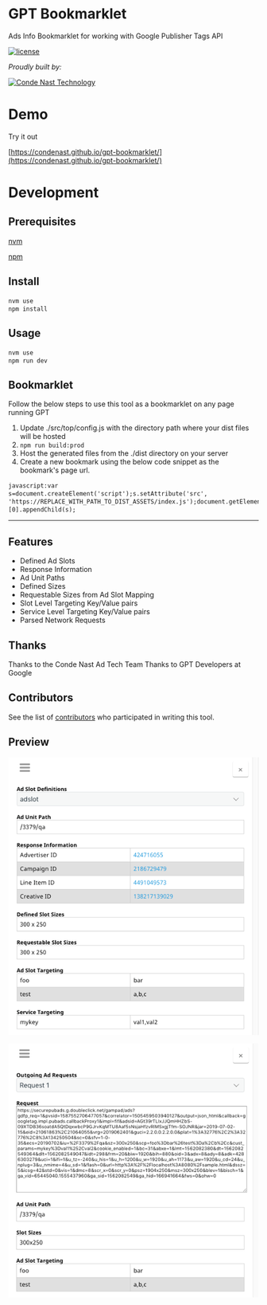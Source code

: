 # GPT Bookmarklet
Ads Info Bookmarklet for working with Google Publisher Tags API

[![license](https://img.shields.io/badge/license-Apache%202.0-blue.svg?style=flat)](LICENSE)

_Proudly built by:_

<a href="https://technology.condenast.com"><img src="https://user-images.githubusercontent.com/1215971/35070721-3f136cdc-fbac-11e7-81b4-e3aa5cc70a17.png" title="Conde Nast Technology" width=350/></a>

# Demo
Try it out

[https://condenast.github.io/gpt-bookmarklet/](https://condenast.github.io/gpt-bookmarklet/)

# Development

## Prerequisites

[nvm](https://github.com/nvm-sh/nvm)

[npm](https://www.npmjs.com/)

## Install

```
nvm use
npm install
```

## Usage

```
nvm use
npm run dev
```

## Bookmarklet
Follow the below steps to use this tool as a bookmarklet on any page running GPT
1. Update ./src/top/config.js with the directory path where your dist files will be hosted
2. ```npm run build:prod```
3. Host the generated files from the ./dist directory on your server
4. Create a new bookmark using the below code snippet as the bookmark's page url.

```
javascript:var s=document.createElement('script');s.setAttribute('src', 'https://REPLACE_WITH_PATH_TO_DIST_ASSETS/index.js');document.getElementsByTagName('head')[0].appendChild(s);
```
- - - -

## Features
* Defined Ad Slots
* Response Information
* Ad Unit Paths
* Defined Sizes
* Requestable Sizes from Ad Slot Mapping
* Slot Level Targeting Key/Value pairs
* Service Level Targeting Key/Value pairs
* Parsed Network Requests

## Thanks

Thanks to the Conde Nast Ad Tech Team
Thanks to GPT Developers at Google

## Contributors

See the list of [contributors](https://github.com/CondeNast/gpt-bookmarklet/contributors) who participated in writing this tool.

## Preview

![Screenshot](/images/preview1.png)

![Screenshot](/images/preview2.png)
